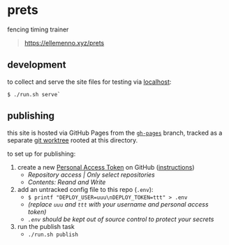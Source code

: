 # prets

fencing timing trainer

> https://ellemenno.xyz/prets



## development

to collect and serve the site files for testing via [localhost]:

```console
$ ./run.sh serve`
```

## publishing

this site is hosted via GitHub Pages from the [`gh-pages`][gh-pages] branch, tracked as a separate [git worktree] rooted at this directory.

to set up for publishing:
1. create a new [Personal Access Token][pat] on GitHub ([instructions][pat howto])
   - _Repository access | Only select repositories_
   - _Contents: Reand and Write_
1. add an untracked config file to this repo (`.env`):
   - `$ printf "DEPLOY_USER=uuu\nDEPLOY_TOKEN=ttt" > .env`
   - _(replace `uuu` and `ttt` with your username and personal access token)_
   - _`.env` should be kept out of source control to protect your secrets_
1. run the publish task
   - `./run.sh publish`



[gh-pages]: https://github.com/ellemenno/vbstats/tree/gh-pages "branch for GitHub Pages auto-deployments"
[git worktree]: https://git-scm.com/docs/git-worktree "git command to manage multiple working trees"
[localhost]: http://localhost:8080/ "local testing url"
[pat]: https://github.com/settings/personal-access-tokens/new "GitHub personal access tokens"
[pat howto]: https://docs.github.com/en/github/authenticating-to-github/creating-a-personal-access-token "creating a personal access token"
[X1011]: https://github.com/X1011/git-directory-deploy "method for deploying a sub-directory of build files"